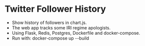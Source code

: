 # Twitter Follower History

* Show history of followers in chart.js.
* The web app tracks some IRI regime apologists.
* Using Flask, Redis, Postgres, Dockerfile and docker-compose.
* Run with: docker-compose up --build